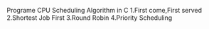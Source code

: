 Programe CPU Scheduling Algorithm in C
1.First come,First served
2.Shortest Job First
3.Round Robin
4.Priority Scheduling
